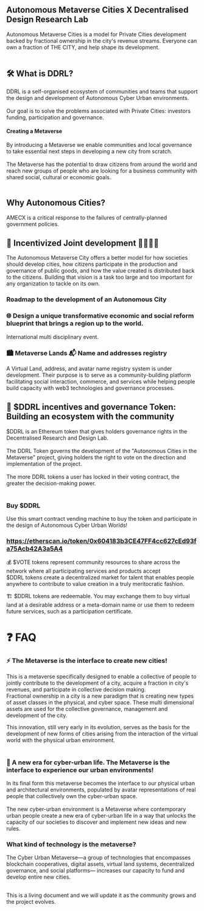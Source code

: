 ## Autonomous Metaverse Cities X Decentralised Design Research Lab
Autonomous Metaverse Cities is a model for Private Cities development backed by fractional ownership in the city's revenue streams. Everyone can own a fraction of THE CITY, and help shape its development.<br><br>

## 🛠 What is DDRL?
DDRL is a self-organised ecosystem of communities and teams that support the design and development of Autonomous Cyber Urban environments.<br><br> Our goal is to solve the problems associated with Private Cities: investors funding, participation and governance.
#### Creating a Metaverse
By introducing a Metaverse we enable communities and local governance to take essential next steps in developing a new city from scratch.<br><br> The Metaverse has the potential to draw citizens from around the world and reach new groups of people who are looking for a business community with shared social, cultural or economic goals.<br><br> 

## Why Autonomous Cities? 
AMECX is a critical response to the failures of centrally-planned government policies. 

## 👫 Incentivized Joint development  👫👫👫👫

The Autonomous Metaverse City offers a better model for how societies should develop cities, how citizens participate in the production and governance of public goods, and how the value created is distributed back to the citizens. Building that vision is a task too large and too important for any organization to tackle on its own.<br>
### Roadmap to the development of an Autonomous City


### 🌐 Design a unique transformative economic and social reform blueprint that brings a region up to the world.
International multi disciplinary event.
 
### 🏙 Metaverse Lands  📬 Name and addresses registry
A Virtual Land, address, and avatar name registry system is under development. Their purpose is to serve as a community-building platform facilitating social interaction, commerce, and services while helping people build capacity with web3 technologies and governance processes.


## 🚀 $DDRL incentives and governance Token: Building an ecosystem with the community
$DDRL is an Ethereum token that gives holders governance rights in the Decentralised Research and Design Lab.<br><br> The DDRL Token governs the development of the "Autonomous Cities in the Metaverse" project, giving holders the right to vote on the direction and implementation of the project.<br><br> The more DDRL tokens a user has locked in their voting contract, the greater the decision-making power. <br><br>
### Buy $DDRL
Use this smart contract vending machine to buy the token and participate in the design of Autonomous Cyber Urban Worlds!
### https://etherscan.io/token/0x604183b3CE47FF4cc627cEd93fa75Acb42A3a5A4

💰 $VOTE tokens represent community resources to share across the network where all participating services and products accept<br>
$DDRL tokens create a decentralized market for talent that enables people anywhere to contribute to value creation in a truly meritocratic fashion.<br>

🏗 $DDRL tokens are redeemable. You may exchange them to buy virtual land at a desirable address or a meta-domain name or use them to redeem future services, such as a participation certificate.<br>





# ❓ FAQ
### ⚡️ The Metaverse is the interface to create new cities!
This is a metaverse specifically designed to enable a collective of people to jointly contribute to the development of a city, acquire a fraction in city's revenues, and participate in collective decision making.<br>
Fractional ownership in a city is a new paradigm that is creating new types of asset classes in the physical, and cyber space. These multi dimensional assets are used for the collective governance, management and development of the city.<br>

This innovation, still very early in its evolution, serves as the basis for the development of new forms of cities arising from the interaction of the virtual world with the physical urban environment. <br><br>

### 💎 A new era for cyber-urban life. The Metaverse is the interface to experience our urban environments!
In its final form this metaverse becomes the interface to our physical urban and architectural environments, populated by avatar representations of real people that collectively own the cyber-urban space.<br><br>
The new cyber-urban environment is a Metaverse where contemporary urban people create a new era of cyber-urban life in a way that unlocks the capacity of our societies to discover and implement new ideas and new rules.<br>


###  What kind of technology is the metaverse?
The Cyber Urban Metaverse—a group of technologies that encompasses blockchain cooperatives, digital assets, virtual land systems, decentralized governance, and social platforms— increases our capacity to fund and develop entire new cities.<br><br>

This is a living document and we will update it as the community grows and the project evolves.<br>
